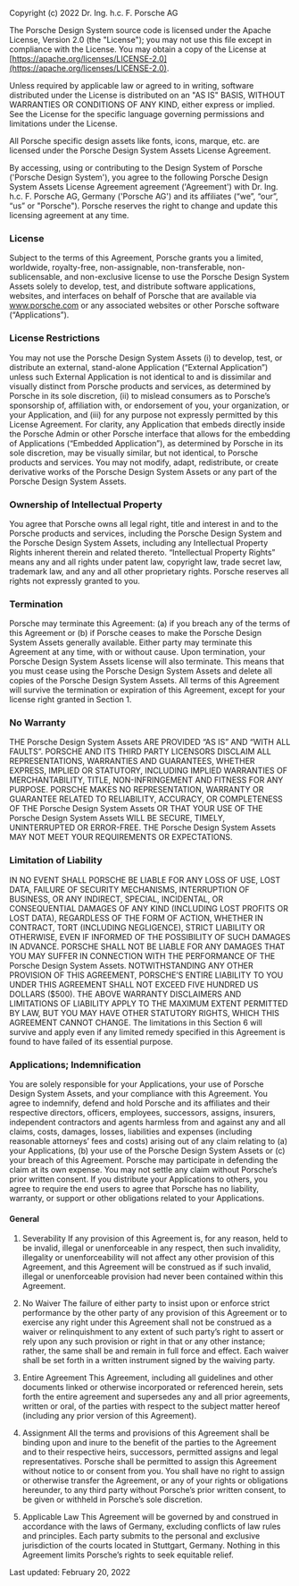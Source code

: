 Copyright (c) 2022 Dr. Ing. h.c. F. Porsche AG

The Porsche Design System source code is licensed under the Apache License, Version 2.0 (the "License"); you may not use
this file except in compliance with the License. You may obtain a copy of the License at
[https://apache.org/licenses/LICENSE-2.0](https://apache.org/licenses/LICENSE-2.0).

Unless required by applicable law or agreed to in writing, software distributed under the License is distributed on an
"AS IS" BASIS, WITHOUT WARRANTIES OR CONDITIONS OF ANY KIND, either express or implied. See the License for the specific
language governing permissions and limitations under the License.

All Porsche specific design assets like fonts, icons, marque, etc. are licensed under the Porsche Design System Assets
License Agreement.

By accessing, using or contributing to the Design System of Porsche ('Porsche Design System'), you agree to the
following Porsche Design System Assets License Agreement agreement ('Agreement') with Dr. Ing. h.c. F. Porsche AG,
Germany ('Porsche AG') and its affiliates (“we”, “our”, “us” or "Porsche"). Porsche reserves the right to change and
update this licensing agreement at any time.

### License

Subject to the terms of this Agreement, Porsche grants you a limited, worldwide, royalty-free, non-assignable,
non-transferable, non-sublicensable, and non-exclusive license to use the Porsche Design System Assets solely to
develop, test, and distribute software applications, websites, and interfaces on behalf of Porsche that are available
via www.porsche.com or any associated websites or other Porsche software (“Applications”).

### License Restrictions

You may not use the Porsche Design System Assets (i) to develop, test, or distribute an external, stand-alone
Application (“External Application”) unless such External Application is not identical to and is dissimilar and visually
distinct from Porsche products and services, as determined by Porsche in its sole discretion, (ii) to mislead consumers
as to Porsche’s sponsorship of, affiliation with, or endorsement of you, your organization, or your Application, and
(iii) for any purpose not expressly permitted by this License Agreement. For clarity, any Application that embeds
directly inside the Porsche Admin or other Porsche interface that allows for the embedding of Applications (“Embedded
Application”), as determined by Porsche in its sole discretion, may be visually similar, but not identical, to Porsche
products and services. You may not modify, adapt, redistribute, or create derivative works of the Porsche Design System
Assets or any part of the Porsche Design System Assets.

### Ownership of Intellectual Property

You agree that Porsche owns all legal right, title and interest in and to the Porsche products and services, including
the Porsche Design System and the Porsche Design System Assets, including any Intellectual Property Rights inherent
therein and related thereto. “Intellectual Property Rights” means any and all rights under patent law, copyright law,
trade secret law, trademark law, and any and all other proprietary rights. Porsche reserves all rights not expressly
granted to you.

### Termination

Porsche may terminate this Agreement: (a) if you breach any of the terms of this Agreement or (b) if Porsche ceases to
make the Porsche Design System Assets generally available. Either party may terminate this Agreement at any time, with
or without cause. Upon termination, your Porsche Design System Assets license will also terminate. This means that you
must cease using the Porsche Design System Assets and delete all copies of the Porsche Design System Assets. All terms
of this Agreement will survive the termination or expiration of this Agreement, except for your license right granted in
Section 1.

### No Warranty

THE Porsche Design System Assets ARE PROVIDED “AS IS” AND “WITH ALL FAULTS”. PORSCHE AND ITS THIRD PARTY LICENSORS
DISCLAIM ALL REPRESENTATIONS, WARRANTIES AND GUARANTEES, WHETHER EXPRESS, IMPLIED OR STATUTORY, INCLUDING IMPLIED
WARRANTIES OF MERCHANTABILITY, TITLE, NON-INFRINGEMENT AND FITNESS FOR ANY PURPOSE. PORSCHE MAKES NO REPRESENTATION,
WARRANTY OR GUARANTEE RELATED TO RELIABILITY, ACCURACY, OR COMPLETENESS OF THE Porsche Design System Assets OR THAT YOUR
USE OF THE Porsche Design System Assets WILL BE SECURE, TIMELY, UNINTERRUPTED OR ERROR-FREE. THE Porsche Design System
Assets MAY NOT MEET YOUR REQUIREMENTS OR EXPECTATIONS.

### Limitation of Liability

IN NO EVENT SHALL PORSCHE BE LIABLE FOR ANY LOSS OF USE, LOST DATA, FAILURE OF SECURITY MECHANISMS, INTERRUPTION OF
BUSINESS, OR ANY INDIRECT, SPECIAL, INCIDENTAL, OR CONSEQUENTIAL DAMAGES OF ANY KIND (INCLUDING LOST PROFITS OR LOST
DATA), REGARDLESS OF THE FORM OF ACTION, WHETHER IN CONTRACT, TORT (INCLUDING NEGLIGENCE), STRICT LIABILITY OR
OTHERWISE, EVEN IF INFORMED OF THE POSSIBILITY OF SUCH DAMAGES IN ADVANCE. PORSCHE SHALL NOT BE LIABLE FOR ANY DAMAGES
THAT YOU MAY SUFFER IN CONNECTION WITH THE PERFORMANCE OF THE Porsche Design System Assets. NOTWITHSTANDING ANY OTHER
PROVISION OF THIS AGREEMENT, PORSCHE’S ENTIRE LIABILITY TO YOU UNDER THIS AGREEMENT SHALL NOT EXCEED FIVE HUNDRED US
DOLLARS ($500). THE ABOVE WARRANTY DISCLAIMERS AND LIMITATIONS OF LIABILITY APPLY TO THE MAXIMUM EXTENT PERMITTED BY
LAW, BUT YOU MAY HAVE OTHER STATUTORY RIGHTS, WHICH THIS AGREEMENT CANNOT CHANGE. The limitations in this Section 6 will
survive and apply even if any limited remedy specified in this Agreement is found to have failed of its essential
purpose.

### Applications; Indemnification

You are solely responsible for your Applications, your use of Porsche Design System Assets, and your compliance with
this Agreement. You agree to indemnify, defend and hold Porsche and its affiliates and their respective directors,
officers, employees, successors, assigns, insurers, independent contractors and agents harmless from and against any and
all claims, costs, damages, losses, liabilities and expenses (including reasonable attorneys’ fees and costs) arising
out of any claim relating to (a) your Applications, (b) your use of the Porsche Design System Assets or (c) your breach
of this Agreement. Porsche may participate in defending the claim at its own expense. You may not settle any claim
without Porsche’s prior written consent. If you distribute your Applications to others, you agree to require the end
users to agree that Porsche has no liability, warranty, or support or other obligations related to your Applications.

#### General

1. Severability If any provision of this Agreement is, for any reason, held to be invalid, illegal or unenforceable in
   any respect, then such invalidity, illegality or unenforceability will not affect any other provision of this
   Agreement, and this Agreement will be construed as if such invalid, illegal or unenforceable provision had never been
   contained within this Agreement.

2. No Waiver The failure of either party to insist upon or enforce strict performance by the other party of any
   provision of this Agreement or to exercise any right under this Agreement shall not be construed as a waiver or
   relinquishment to any extent of such party’s right to assert or rely upon any such provision or right in that or any
   other instance; rather, the same shall be and remain in full force and effect. Each waiver shall be set forth in a
   written instrument signed by the waiving party.

3. Entire Agreement This Agreement, including all guidelines and other documents linked or otherwise incorporated or
   referenced herein, sets forth the entire agreement and supersedes any and all prior agreements, written or oral, of
   the parties with respect to the subject matter hereof (including any prior version of this Agreement).

4. Assignment All the terms and provisions of this Agreement shall be binding upon and inure to the benefit of the
   parties to the Agreement and to their respective heirs, successors, permitted assigns and legal representatives.
   Porsche shall be permitted to assign this Agreement without notice to or consent from you. You shall have no right to
   assign or otherwise transfer the Agreement, or any of your rights or obligations hereunder, to any third party
   without Porsche’s prior written consent, to be given or withheld in Porsche’s sole discretion.

5. Applicable Law This Agreement will be governed by and construed in accordance with the laws of Germany, excluding
   conflicts of law rules and principles. Each party submits to the personal and exclusive jurisdiction of the courts
   located in Stuttgart, Germany. Nothing in this Agreement limits Porsche’s rights to seek equitable relief.

Last updated: February 20, 2022
